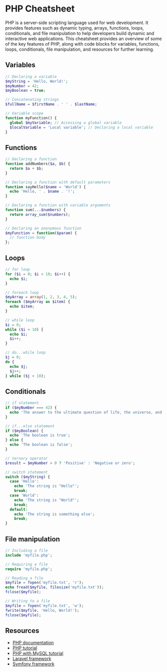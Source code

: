# PHP Cheatsheet

PHP is a server-side scripting language used for web development. It provides features such as dynamic typing, arrays, functions, loops, conditionals, and file manipulation to help developers build dynamic and interactive web applications. This cheatsheet provides an overview of some of the key features of PHP, along with code blocks for variables, functions, loops, conditionals, file manipulation, and resources for further learning.

## Variables

```php
// Declaring a variable
$myString = 'Hello, World!';
$myNumber = 42;
$myBoolean = true;

// Concatenating strings
$fullName = $firstName . ' ' . $lastName;

// Variable scope
function myFunction() {
  global $myVariable; // Accessing a global variable
  $localVariable = 'Local variable'; // Declaring a local variable
}
```

## Functions

```php
// Declaring a function
function addNumbers($a, $b) {
  return $a + $b;
}

// Declaring a function with default parameters
function sayHello($name = 'World') {
  echo 'Hello, ' . $name . '!';
}

// Declaring a function with variable arguments
function sum(...$numbers) {
  return array_sum($numbers);
}

// Declaring an anonymous function
$myFunction = function($param) {
  // function body
};
```

## Loops

```php
// for loop
for ($i = 0; $i < 10; $i++) {
  echo $i;
}

// foreach loop
$myArray = array(1, 2, 3, 4, 5);
foreach ($myArray as $item) {
  echo $item;
}

// while loop
$i = 0;
while ($i < 10) {
  echo $i;
  $i++;
}

// do...while loop
$j = 0;
do {
  echo $j;
  $j++;
} while ($j < 10);
```

## Conditionals

```php
// if statement
if ($myNumber === 42) {
  echo 'The answer to the ultimate question of life, the universe, and everything';
}

// if...else statement
if ($myBoolean) {
  echo 'The boolean is true';
} else {
  echo 'The boolean is false';
}

// ternary operator
$result = $myNumber > 0 ? 'Positive' : 'Negative or zero';

// switch statement
switch ($myString) {
  case 'Hello':
    echo 'The string is "Hello"';
    break;
  case 'World':
    echo 'The string is "World"';
    break;
  default:
    echo 'The string is something else';
    break;
}
```

## File manipulation

```php
// Including a file
include 'myfile.php';

// Requiring a file
require 'myfile.php';

// Reading a file
$myfile = fopen('myfile.txt', 'r');
echo fread($myfile, filesize('myfile.txt'));
fclose($myfile);

// Writing to a file
$myfile = fopen('myfile.txt', 'w');
fwrite($myfile, 'Hello, World!');
fclose($myfile);
```

## Resources

- [PHP documentation](https://www.php.net/manual/en/index.php)
- [PHP tutorial](https://www.w3schools.com/php/)
- [PHP with MySQL tutorial](https://www.w3schools.com/php/php_mysql_intro.asp)
- [Laravel framework](https://laravel.com/)
- [Symfony framework](https://symfony.com/)